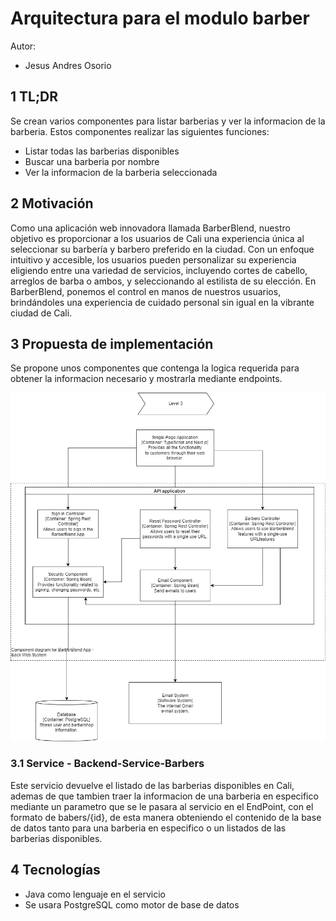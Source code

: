# Arquitectura para el modulo barber 

Autor:
 - Jesus Andres Osorio


## 1 TL;DR

Se crean varios componentes para listar barberias y ver la informacion de la barberia. Estos componentes realizar las siguientes funciones:

- Listar todas las barberias disponibles
- Buscar una barberia por nombre
- Ver la informacion de la barberia seleccionada


## 2 Motivación

Como una aplicación web innovadora llamada BarberBlend, nuestro objetivo es proporcionar a los usuarios de Cali una experiencia única al seleccionar su barbería y barbero preferido en la ciudad. Con un enfoque intuitivo y accesible, los usuarios pueden personalizar su experiencia eligiendo entre una variedad de servicios, incluyendo cortes de cabello, arreglos de barba o ambos, y seleccionando al estilista de su elección. En BarberBlend, ponemos el control en manos de nuestros usuarios, brindándoles una experiencia de cuidado personal sin igual en la vibrante ciudad de Cali.

## 3 Propuesta de implementación

Se propone unos componentes que contenga la logica requerida para obtener la informacion necesario y mostrarla mediante endpoints.

![Model C4 Level3 (architecture of BarberBlend)](https://github.com/BarberBlend/architecture_testing_docs/blob/main/architecture-level3.png?raw=true)


### 3.1 Service - Backend-Service-Barbers

Este servicio devuelve el listado de las barberias disponibles en Cali, ademas de que tambien traer la informacion de una barberia en especifico mediante un parametro que se le pasara al servicio en el EndPoint, con el formato de babers/{id}, de esta manera obteniendo el contenido de la base de datos tanto para una barberia en especifico o un listados de las barberias disponibles.

## 4 Tecnologías

- Java como lenguaje en el servicio
- Se usara PostgreSQL como motor de base de datos

